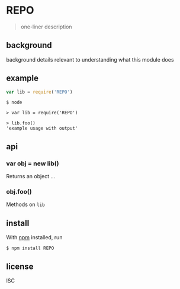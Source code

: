 # REPO

> one-liner description

## background

background details relevant to understanding what this module does

## example

```js
var lib = require('REPO')

```

```shell
$ node

> var lib = require('REPO')

> lib.foo()
'example usage with output'
```

## api

### var obj = new lib()

Returns an object ...

### obj.foo()

Methods on `lib`

## install

With [npm](https://npmjs.org/) installed, run

```
$ npm install REPO
```

## license

ISC
